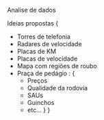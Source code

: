 Analise de dados

Ideias propostas {
   - Torres de telefonia
   - Radares de velocidade
   - Placas de KM
   - Placas de velocidade
   - Mapa com regiões de roubo
   - Praça de pedágio : {
      - Preços
      - Qualidade da rodovia
      - SAUs
      - Guinchos
      - etc...
    }
}
